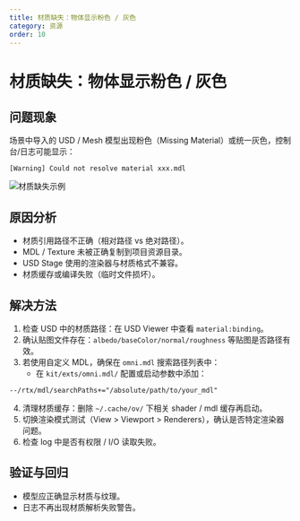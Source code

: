 ```yaml
---
title: 材质缺失：物体显示粉色 / 灰色
category: 资源
order: 10
---
```


# 材质缺失：物体显示粉色 / 灰色

## 问题现象
场景中导入的 USD / Mesh 模型出现粉色（Missing Material）或统一灰色，控制台/日志可能显示：
```
[Warning] Could not resolve material xxx.mdl
```
![材质缺失示例](../images/material-missing.png)

## 原因分析
- 材质引用路径不正确（相对路径 vs 绝对路径）。
- MDL / Texture 未被正确复制到项目资源目录。
- USD Stage 使用的渲染器与材质格式不兼容。
- 材质缓存或编译失败（临时文件损坏）。

## 解决方法
1. 检查 USD 中的材质路径：在 USD Viewer 中查看 `material:binding`。
2. 确认贴图文件存在：`albedo/baseColor/normal/roughness` 等贴图是否路径有效。
3. 若使用自定义 MDL，确保在 `omni.mdl` 搜索路径列表中：
   - 在 `kit/exts/omni.mdl/` 配置或启动参数中添加：
```
--/rtx/mdl/searchPaths+="/absolute/path/to/your_mdl"
```
4. 清理材质缓存：删除 `~/.cache/ov/` 下相关 shader / mdl 缓存再启动。
5. 切换渲染模式测试（View > Viewport > Renderers），确认是否特定渲染器问题。
6. 检查 log 中是否有权限 / I/O 读取失败。

## 验证与回归
- 模型应正确显示材质与纹理。
- 日志不再出现材质解析失败警告。

